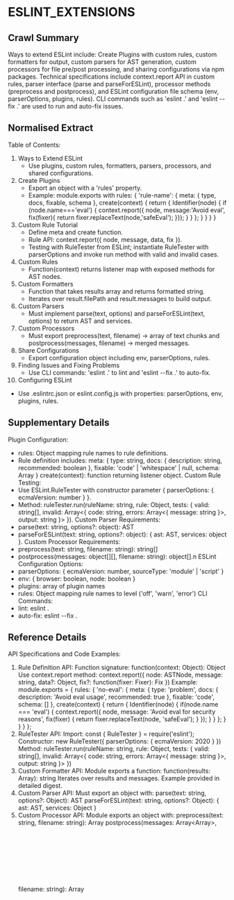 # ESLINT_EXTENSIONS

## Crawl Summary
Ways to extend ESLint include: Create Plugins with custom rules, custom formatters for output, custom parsers for AST generation, custom processors for file pre/post processing, and sharing configurations via npm packages. Technical specifications include context.report API in custom rules, parser interface (parse and parseForESLint), processor methods (preprocess and postprocess), and ESLint configuration file schema (env, parserOptions, plugins, rules). CLI commands such as 'eslint .' and 'eslint --fix .' are used to run and auto-fix issues.

## Normalised Extract
Table of Contents:
1. Ways to Extend ESLint
   - Use plugins, custom rules, formatters, parsers, processors, and shared configurations.
2. Create Plugins
   - Export an object with a 'rules' property.
   - Example: module.exports with rules: { 'rule-name': { meta: { type, docs, fixable, schema }, create(context) { return { Identifier(node) { if (node.name==='eval') { context.report({ node, message:'Avoid eval', fix(fixer){ return fixer.replaceText(node,'safeEval'); }}); } } }; } } } }
3. Custom Rule Tutorial
   - Define meta and create function.
   - Rule API: context.report({ node, message, data, fix }).
   - Testing with RuleTester from ESLint; instantiate RuleTester with parserOptions and invoke run method with valid and invalid cases.
4. Custom Rules
   - Function(context) returns listener map with exposed methods for AST nodes.
5. Custom Formatters
   - Function that takes results array and returns formatted string.
   - Iterates over result.filePath and result.messages to build output.
6. Custom Parsers
   - Must implement parse(text, options) and parseForESLint(text, options) to return AST and services.
7. Custom Processors
   - Must export preprocess(text, filename) -> array of text chunks and postprocess(messages, filename) -> merged messages.
8. Share Configurations
   - Export configuration object including env, parserOptions, rules.
9. Finding Issues and Fixing Problems
   - Use CLI commands: 'eslint .' to lint and 'eslint --fix .' to auto-fix.
10. Configuring ESLint
   - Use .eslintrc.json or eslint.config.js with properties: parserOptions, env, plugins, rules.


## Supplementary Details
Plugin Configuration:
- rules: Object mapping rule names to rule definitions.
- Rule definition includes:
   meta: { type: string, docs: { description: string, recommended: boolean }, fixable: 'code' | 'whitespace' | null, schema: Array }
   create(context): function returning listener object.
Custom Rule Testing:
- Use ESLint.RuleTester with constructor parameter { parserOptions: { ecmaVersion: number } }.
- Method: ruleTester.run(ruleName: string, rule: Object, tests: { valid: string[], invalid: Array<{ code: string, errors: Array<{ message: string }>, output: string }> }).
Custom Parser Requirements:
- parse(text: string, options?: object): AST
- parseForESLint(text: string, options?: object): { ast: AST, services: object }.
Custom Processor Requirements:
- preprocess(text: string, filename: string): string[]
- postprocess(messages: object[][], filename: string): object[].n
ESLint Configuration Options:
- parserOptions: { ecmaVersion: number, sourceType: 'module' | 'script' }
- env: { browser: boolean, node: boolean }
- plugins: array of plugin names
- rules: Object mapping rule names to level ('off', 'warn', 'error')
CLI Commands:
- lint: eslint . 
- auto-fix: eslint --fix .


## Reference Details
API Specifications and Code Examples:
1. Rule Definition API:
   Function signature: function(context: Object): Object
   Use context.report method: context.report({ node: ASTNode, message: string, data?: Object, fix?: function(fixer: Fixer): Fix })
   Example:
   module.exports = {
     rules: {
       'no-eval': {
         meta: {
           type: 'problem',
           docs: { description: 'Avoid eval usage', recommended: true },
           fixable: 'code',
           schema: []
         },
         create(context) {
           return {
             Identifier(node) {
               if(node.name === 'eval') {
                 context.report({
                   node,
                   message: 'Avoid eval for security reasons',
                   fix(fixer) { return fixer.replaceText(node, 'safeEval'); }
                 });
               }
             }
           };
         }
       }
     }
   };
2. RuleTester API:
   Import: const { RuleTester } = require('eslint');
   Constructor: new RuleTester({ parserOptions: { ecmaVersion: 2020 } })
   Method: ruleTester.run(ruleName: string, rule: Object, tests: { valid: string[], invalid: Array<{ code: string, errors: Array<{ message: string }>, output: string }> })
3. Custom Formatter API:
   Module exports a function: function(results: Array<Object>): string
   Iterates over results and messages. Example provided in detailed digest.
4. Custom Parser API:
   Must export an object with:
   parse(text: string, options?: Object): AST
   parseForESLint(text: string, options?: Object): { ast: AST, services: Object }
5. Custom Processor API:
   Module exports an object with:
   preprocess(text: string, filename: string): Array<string>
   postprocess(messages: Array<Array<Object>>, filename: string): Array<Object>
6. ESLint Configuration File (eslint.config.js or .eslintrc.json):
   Example structure:
   {
     parserOptions: { ecmaVersion: 2020, sourceType: 'module' },
     env: { browser: true, node: true },
     plugins: ['my-plugin'],
     rules: { 'my-plugin/no-eval': 'error', 'no-console': 'warn' }
   }
7. CLI Usage:
   Command: eslint .   -> runs linting
   Command: eslint --fix .   -> runs lint with automatic fixing
8. Troubleshooting Procedures:
   - Run: eslint . --debug to see detailed logs
   - Verify configuration file paths and plugin installations
   - Check RuleTester outputs to validate custom rule behavior. Expected: errors reported with exact messages and fixed output when applicable.


## Information Dense Extract
ESLint Extensions: Plugin export with rules mapping. Rule meta includes type, docs, fixable, schema. Rule create(context) returns AST listener. Use context.report({node, message, fix}). RuleTester: new RuleTester({parserOptions:{ecmaVersion:2020}}) and run(ruleName, rule, {valid:[], invalid:[{code, errors, output}]}). Formatter: function(results) iterates result.filePath and result.messages. Parser: export {parse(text,options):AST, parseForESLint(text,options):{ast,services}}. Processor: export {preprocess(text,filename):string[], postprocess(messages,filename):object[]}. Config: {parserOptions:{ecmaVersion:2020,sourceType:'module'}, env:{browser:true,node:true}, plugins:['my-plugin'], rules:{'my-plugin/no-eval':'error'}}. CLI: 'eslint .' and 'eslint --fix .'. Debug: use --debug flag.

## Sanitised Extract
Table of Contents:
1. Ways to Extend ESLint
   - Use plugins, custom rules, formatters, parsers, processors, and shared configurations.
2. Create Plugins
   - Export an object with a 'rules' property.
   - Example: module.exports with rules: { 'rule-name': { meta: { type, docs, fixable, schema }, create(context) { return { Identifier(node) { if (node.name==='eval') { context.report({ node, message:'Avoid eval', fix(fixer){ return fixer.replaceText(node,'safeEval'); }}); } } }; } } } }
3. Custom Rule Tutorial
   - Define meta and create function.
   - Rule API: context.report({ node, message, data, fix }).
   - Testing with RuleTester from ESLint; instantiate RuleTester with parserOptions and invoke run method with valid and invalid cases.
4. Custom Rules
   - Function(context) returns listener map with exposed methods for AST nodes.
5. Custom Formatters
   - Function that takes results array and returns formatted string.
   - Iterates over result.filePath and result.messages to build output.
6. Custom Parsers
   - Must implement parse(text, options) and parseForESLint(text, options) to return AST and services.
7. Custom Processors
   - Must export preprocess(text, filename) -> array of text chunks and postprocess(messages, filename) -> merged messages.
8. Share Configurations
   - Export configuration object including env, parserOptions, rules.
9. Finding Issues and Fixing Problems
   - Use CLI commands: 'eslint .' to lint and 'eslint --fix .' to auto-fix.
10. Configuring ESLint
   - Use .eslintrc.json or eslint.config.js with properties: parserOptions, env, plugins, rules.

## Original Source
Quality & Documentation Tools Documentation
https://eslint.org/docs/latest/developer-guide

## Digest of ESLINT_EXTENSIONS

# Ways to Extend ESLint

Retrieved: 2025-04-21
Data Size: 2120390 bytes
Links Found: 5120

## Table of Contents
1. Ways to Extend ESLint
2. Create Plugins
3. Custom Rule Tutorial
4. Custom Rules
5. Custom Formatters
6. Custom Parsers
7. Custom Processors
8. Share Configurations
9. Finding Issues and Fixing Problems
10. Configuring ESLint

## 1. Ways to Extend ESLint
The ESLint developer guide details several extension points:
- Plugin Creation
- Custom Rules, Formatters, Parsers, and Processors
- Sharing configurations via packages

## 2. Create Plugins
Plugins are Node.js modules exporting an object with key properties. A basic plugin structure is:

module.exports = {
  rules: {
    'my-rule': {
      meta: {
        type: 'problem',
        docs: {
          description: 'disallow use of eval()',
          recommended: true
        },
        fixable: 'code',
        schema: []
      },
      create(context) {
        return {
          Identifier(node) {
            if (node.name === 'eval') {
              context.report({
                node,
                message: 'Avoid eval for security reasons',
                fix(fixer) {
                  return fixer.replaceText(node, 'safeEval');
                }
              });
            }
          }
        };
      }
    }
  }
};

## 3. Custom Rule Tutorial
Steps to create a custom rule include:
- Define the rule meta object with type, docs, fixable, and schema.
- Implement the create function with a listener for AST nodes.
- Use context.report to output errors, including node, message, optional data, and a fix function if applicable.

Example usage in tests:

const { RuleTester } = require('eslint');
const rule = require('../../../lib/rules/my-rule');

const ruleTester = new RuleTester({ parserOptions: { ecmaVersion: 2020 } });
ruleTester.run('my-rule', rule, {
  valid: ['var a = 1;'],
  invalid: [
    {
      code: 'eval(x);',
      errors: [{ message: 'Avoid eval for security reasons' }],
      output: 'safeEval(x);'
    }
  ]
});

## 4. Custom Rules
A custom rule is defined as a function taking context and returning a listener map. API signature:

function rule(context: Object): Object

The context.report method accepts an object with:
- node: AST node
- message: string
- data: object (optional)
- fix: function (optional) that returns a Fix object

## 5. Custom Formatters
Custom formatters allow customization of ESLint output. A formatter is a function that takes an array of linting results and returns a formatted string. Example structure:

module.exports = function(results) {
  let output = '';
  results.forEach(result => {
    output += `File: ${result.filePath}\n`;
    result.messages.forEach(msg => {
      output += `  Line ${msg.line}: ${msg.message} (${msg.ruleId})\n`;
    });
  });
  return output;
};

## 6. Custom Parsers
Custom parsers must implement at least the following methods:
- parse(text: string, options?: Object): AST
- parseForESLint(text: string, options?: Object): { ast: AST, services: Object }

A parser module example:

module.exports = {
  parse(text, options) {
    // implement parsing logic
    return {}; // returns AST
  },
  parseForESLint(text, options) {
    return { ast: this.parse(text, options), services: {} };
  }
};

## 7. Custom Processors
Processors allow ESLint to handle non-JavaScript files. A processor module must export two functions:
- preprocess(text: string, filename: string): Array<string>
- postprocess(messages: Array<Array<Object>>, filename: string): Array<Object>

Example processor:

module.exports = {
  preprocess(text, filename) {
    // Split file contents if needed
    return [text];
  },
  postprocess(messages, filename) {
    // Merge messages from different parts
    return [].concat(...messages);
  }
};

## 8. Share Configurations
ESLint configurations can be shared by exporting a configuration object in a package. Example in package.json:

{
  "name": "eslint-config-myconfig",
  "main": "index.js"
}

And in index.js:

module.exports = {
  env: {
    browser: true,
    node: true
  },
  parserOptions: {
    ecmaVersion: 2020,
    sourceType: 'module'
  },
  rules: {
    'no-unused-vars': 'warn'
  }
};

## 9. Finding Issues and Fixing Problems
ESLint is designed to find issues using static analysis. It is integrated in editors and CI pipelines. Core CLI commands include:

eslint .
eslint --fix .

The tool automatically fixes problems if a rule is marked as fixable. Look for output patterns indicating fixed files and remaining issues.

## 10. Configuring ESLint
Configuration can be done via configuration files like .eslintrc.json or eslint.config.js. A sample configuration:

module.exports = {
  parserOptions: {
    ecmaVersion: 2020,
    sourceType: "module"
  },
  env: {
    browser: true,
    node: true
  },
  plugins: ['my-plugin'],
  rules: {
    'my-plugin/my-rule': 'error',
    'no-console': 'warn'
  }
};

Attribution: Content retrieved from ESLint Developer Guide at https://eslint.org/docs/latest/developer-guide on 21 Apr, 2025.

## Attribution
- Source: Quality & Documentation Tools Documentation
- URL: https://eslint.org/docs/latest/developer-guide
- License: License: ESLint (MIT), Prettier (varies), markdown-it (MIT), EJS (MIT)
- Crawl Date: 2025-04-25T19:42:42.151Z
- Data Size: 2120390 bytes
- Links Found: 5120

## Retrieved
2025-04-25
